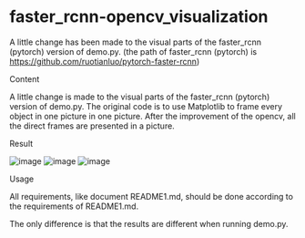 ﻿# faster_rcnn-opencv_visualization
  A little change has been made to the visual parts of the faster_rcnn (pytorch) version of demo.py. (the path of faster_rcnn (pytorch) is https://github.com/ruotianluo/pytorch-faster-rcnn)

Content

A little change is made to the visual parts of the faster_rcnn (pytorch) version of demo.py. The original code is to use Matplotlib to frame every object in one picture in one picture. After the improvement of the opencv, all the direct frames are presented in a picture.

Result


![image](https://github.com/zhangjunyi1225054736/faster_rcnn-opencv_-visualization/blob/master/output/000456.jpg)
![image](https://github.com/zhangjunyi1225054736/faster_rcnn-opencv_-visualization/blob/master/output/001150.jpg)
![image](https://github.com/zhangjunyi1225054736/faster_rcnn-opencv_-visualization/blob/master/output/004545.jpg)

Usage


All requirements, like document README1.md, should be done according to the requirements of README1.md.

The only difference is that the results are different when running demo.py.
